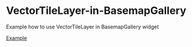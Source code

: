 # VectorTileLayer-in-BasemapGallery
Example how to use VectorTileLayer in BasemapGallery widget

[Example](https://saik003.github.io/VectorTileLayer-in-BasemapGallery/)
